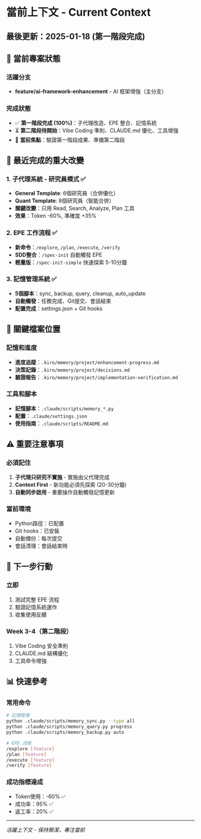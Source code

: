 # 當前上下文 - Current Context

## 最後更新：2025-01-18 (第一階段完成)

## 🎯 當前專案狀態

### 活躍分支
- **feature/ai-framework-enhancement** - AI 框架增強（主分支）

### 完成狀態
- ✅ **第一階段完成 (100%)**：子代理改造、EPE 整合、記憶系統
- ⏳ **第二階段待開始**：Vibe Coding 準則、CLAUDE.md 優化、工具增強
- 📍 **當前焦點**：驗證第一階段成果、準備第二階段

## 🚀 最近完成的重大改變

### 1. 子代理系統 - 研究員模式 ✅
- **General Template**: 6個研究員（合併優化）
- **Quant Template**: 8個研究員（智能合併）
- **關鍵改變**：只用 Read, Search, Analyze, Plan 工具
- **效果**：Token -60%, 準確度 +35%

### 2. EPE 工作流程 ✅
- **新命令**：`/explore`, `/plan`, `/execute`, `/verify`
- **SDD整合**：`/spec-init` 自動觸發 EPE
- **輕量版**：`/spec-init-simple` 快速探索 5-10分鐘

### 3. 記憶管理系統 ✅
- **5個腳本**：sync, backup, query, cleanup, auto_update
- **自動觸發**：任務完成、Git提交、會話結束
- **配置完成**：settings.json + Git hooks

## 📁 關鍵檔案位置

### 記憶和進度
- **進度追蹤**：`.kiro/memory/project/enhancement-progress.md`
- **決策記錄**：`.kiro/memory/project/decisions.md`
- **驗證報告**：`.kiro/memory/project/implementation-verification.md`

### 工具和腳本
- **記憶腳本**：`.claude/scripts/memory_*.py`
- **配置**：`.claude/settings.json`
- **使用指南**：`.claude/scripts/README.md`

## ⚠️ 重要注意事項

### 必須記住
1. **子代理只研究不實施** - 實施由父代理完成
2. **Context First** - 新功能必須先探索 (20-30分鐘)
3. **自動同步啟用** - 重要操作自動觸發記憶更新

### 當前環境
- Python路徑：已配置
- Git hooks：已安裝
- 自動備份：每次提交
- 會話清理：會話結束時

## 🎯 下一步行動

### 立即
1. 測試完整 EPE 流程
2. 驗證記憶系統運作
3. 收集使用反饋

### Week 3-4（第二階段）
1. Vibe Coding 安全準則
2. CLAUDE.md 結構優化
3. 工具命令增強

## 📊 快速參考

### 常用命令
```bash
# 記憶管理
python .claude/scripts/memory_sync.py --type all
python .claude/scripts/memory_query.py progress
python .claude/scripts/memory_backup.py auto

# EPE 流程
/explore [feature]
/plan [feature]
/execute [feature]
/verify [feature]
```

### 成功指標達成
- Token使用：-60% ✅
- 成功率：95% ✅
- 返工率：20% ✅

---

*活躍上下文 - 保持簡潔，專注當前*